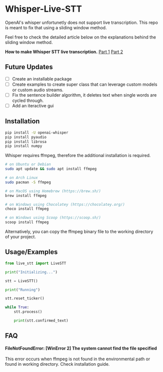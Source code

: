 # Whisper-Live-STT

OpenAI's whisper unfortunetly does not support live transcription. This repo is meant to fix that using a sliding window method.

Feel free to check the detailed article below on the explanations behind the sliding window method.

**How to make Whisper STT live transcription.**
[Part 1](https://medium.com/p/79c628984fc6)
[Part 2](https://medium.com/@pcb.it18/how-to-make-whisper-stt-live-transcription-part-2-5daa1dfa3be8)
## Future Updates
- [ ] Create an installable package
- [ ] Create examples to create super class that can leverage custom models or custom audio streams.
- [ ] Fix the sentence builder algorithm, it deletes text when single words are cycled through.
- [ ] Add an iteractive gui
## Installation

```bash
pip install -U openai-whisper
pip install pyaudio
pip install librosa
pip install numpy
```

Whisper requires ffmpeg, therefore the additional installation is required. 
```bash
# on Ubuntu or Debian
sudo apt update && sudo apt install ffmpeg

# on Arch Linux
sudo pacman -S ffmpeg

# on MacOS using Homebrew (https://brew.sh/)
brew install ffmpeg

# on Windows using Chocolatey (https://chocolatey.org/)
choco install ffmpeg

# on Windows using Scoop (https://scoop.sh/)
scoop install ffmpeg
```

Alternatively, you can copy the ffmpeg binary file to the working directory of your project.

## Usage/Examples

```python
from live_stt import LiveSTT

print("Initializing...")

stt = LiveSTT()

print("Running")

stt.reset_ticker()

while True:
    stt.process()

    print(stt.confirmed_text)
```
## FAQ

#### FileNotFoundError: [WinError 2] The system cannot find the file specified

This error occurs when ffmpeg is not found in the environmental path or found in working directory. Check installation guide.
